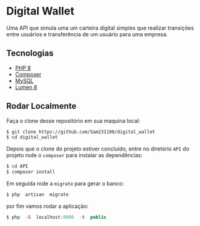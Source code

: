 
# Digital Wallet

Uma API que simula uma um carteira digital simples que realizar transições entre usuários e transferência de um usuário para uma empresa.

## Tecnologias

-  [PHP 8](https://www.php.net/releases/8.0/pt_BR.php)
-  [Composer](https://getcomposer.org/)
-  [MySQL](https://www.mysql.com/)
-  [Lumen 8](https://lumen.laravel.com/) 

## Rodar Localmente

Faça o clone desse repositório em sua maquina local:

```bash
$ git clone https://github.com/Sam231198/digital_wallet
$ cd digital_wallet
```

  

Depois que o clone do projeto estiver concluído, entre no diretório `API` do projeto rode o `composer` para instalar as dependências:

```bash
$ cd API
$ composer install
```

Em seguida rode a `migrate` para gerar o banco:

```php
$ php  artisan  migrate
```

por fim vamos rodar a aplicação:

```php
$ php  -S  localhost:8000  -t  public
```